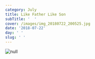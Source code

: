 ```yaml
---
category: July
title: Like Father Like Son
subTitle: '  '
cover: /images/img_20180722_200525.jpg
date: '2018-07-22'
day: ' '
slug: ' '
---
```

![null](/images/img_20180722_200525.jpg)
